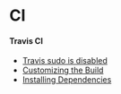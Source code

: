 # CI

#### Travis CI
* [Travis sudo is disabled](http://stackoverflow.com/questions/26299552/travis-sudo-is-disabled)
* [Customizing the Build](https://docs.travis-ci.com/user/customizing-the-build/)
* [Installing Dependencies](https://docs.travis-ci.com/user/installing-dependencies/)
